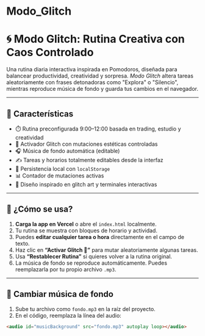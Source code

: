 # Modo_Glitch

# 🌀 Modo Glitch: Rutina Creativa con Caos Controlado

Una rutina diaria interactiva inspirada en Pomodoros, diseñada para balancear productividad, creatividad y sorpresa. *Modo Glitch* altera tareas aleatoriamente con frases detonadoras como "Explora" o "Silencio", mientras reproduce música de fondo y guarda tus cambios en el navegador.

---

## 🚀 Características

- ⏱️ Rutina preconfigurada 9:00–12:00 basada en trading, estudio y creatividad
- 🔁 Activador Glitch con mutaciones estéticas controladas
- 🎧 Música de fondo automática (editable)
- ✍️ Tareas y horarios totalmente editables desde la interfaz
- 💾 Persistencia local con `localStorage`
- 📊 Contador de mutaciones activas
- 💫 Diseño inspirado en glitch art y terminales interactivas

---

## 🧠 ¿Cómo se usa?

1. **Carga la app en Vercel** o abre el `index.html` localmente.
2. Tu rutina se muestra con bloques de horario y actividad.
3. Puedes **editar cualquier tarea o hora** directamente en el campo de texto.
4. Haz clic en **“Activar Glitch 🔧”** para mutar aleatoriamente algunas tareas.
5. Usa **“Restablecer Rutina”** si quieres volver a la rutina original.
6. La música de fondo se reproduce automáticamente. Puedes reemplazarla por tu propio archivo `.mp3`.

---

## 🎵 Cambiar música de fondo

1. Sube tu archivo como `fondo.mp3` en la raíz del proyecto.
2. En el código, reemplaza la línea del audio:

```html
<audio id="musicBackground" src="fondo.mp3" autoplay loop></audio>
